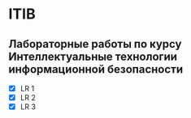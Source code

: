 # ITIB
 
 ## Лабораторные работы по курсу Интеллектуальные технологии информационной безопасности

- [x] LR 1
- [x] LR 2
- [x] LR 3
